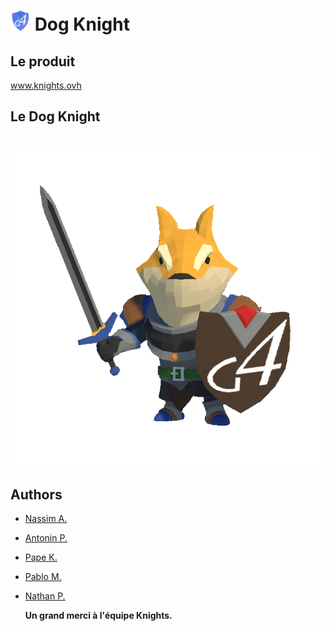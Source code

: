 # ![](images/logo.png) Dog Knight

## Le produit
www.knights.ovh


## Le Dog Knight
# ![](images/dog_knight.png)


## Authors
* [Nassim A.](https://github.com/mrwb13)
* [Antonin P.](https://github.com/AntoninPerrot)
* [Pape K.](https://github.com/Tupacman)
* [Pablo M.](https://github.com/pablomds)
* [Nathan P.](https://github.com/aikozz)

    **Un grand merci à l'équipe Knights.**